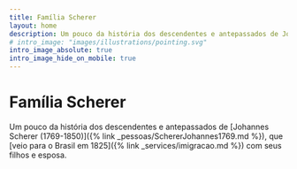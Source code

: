 ```yaml
---
title: Família Scherer
layout: home
description: Um pouco da história dos descendentes e antepassados de Johannes Scherer
# intro_image: "images/illustrations/pointing.svg"
intro_image_absolute: true
intro_image_hide_on_mobile: true
---
```


# Família Scherer

Um pouco da história dos descendentes e antepassados de [Johannes Scherer (1769-1850)]({% link _pessoas/SchererJohannes1769.md %}), que [veio para o Brasil em 1825]({% link _services/imigracao.md %}) com seus filhos e esposa.
